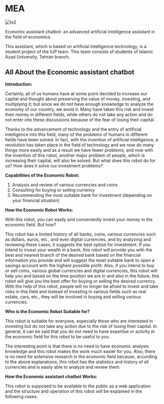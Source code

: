 # MEA
![lo2](https://github.com/IliyaNazmehr/MEA/assets/94562283/6ce93e43-e07a-4b83-8d56-36fde55effc0)

Economic assistant chatbot: an advanced artificial intelligence assistant in the field of economics

This assistant, which is based on artificial intelligence technology, is a student project of the IUP team.
This team consists of students of Islamic Azad University, Tehran branch.

## All About the Economic assistant chatbot

**Introduction:**

Certainly, all of us humans have at some point decided to increase our capital and thought about preserving the value of money, investing, and multiplying it; but since we do not have enough knowledge to analyze the economy of our country, we avoid it. Many have taken this risk and invest their money in different fields, while others do not take any action and do not enter into these discussions because of the fear of losing their capital.

Thanks to the advancement of technology and the entry of artificial intelligence into this field, many of the problems of humans in different fields have been solved. In fact, with the invention of artificial intelligence, a revolution has taken place in the field of technology and we now do many things more easily and as a result we have fewer problems; and now with the invention of this robot, another major problem of people, which is increasing their capital, will also be solved. But what does this robot do for us? How does it solve our investment problems?

**Capabilities of the Economic Robot:**

1) Analysis and review of various currencies and coins
2) Consulting for buying or selling currency
3) Recommending the most suitable bank for investment (depending on your financial situation)

**How the Economic Robot Works:**

With this robot, you can easily and conveniently invest your money in the economic field. But how?

This robot has a limited history of all banks, coins, various currencies such as dollars, euros, etc., and even digital currencies, and by analyzing and reviewing these cases, it suggests the best option for investment. If you intend to invest your wealth in a bank, this robot will provide you with the best and nearest branch of the desired bank based on the financial information you provide and will suggest the most suitable bank to open a savings account with the highest possible profit. Also, if you intend to buy or sell coins, various global currencies and digital currencies, this robot will help you and based on the time position we are in and also in the future, this robot will give you the best offer for buying or selling the desired currency. With the help of this robot, people will no longer be afraid to invest and take risks in this field and instead of investing in various fields such as real estate, cars, etc., they will be involved in buying and selling various currencies.

**Who is the Economic Robot Suitable for?**

This robot is suitable for everyone, especially those who are interested in investing but do not take any action due to the risk of losing their capital. In general, it can be said that you do not need to have expertise or activity in the economic field for this robot to be useful to you.

The interesting point is that there is no need to have economic analysis knowledge and this robot makes the work much easier for you. Also, there is no need for extensive research in the economic field because, according to the above explanations, this robot has the statistics and history of all currencies and is easily able to analyze and review them.

**How the Economic assistant chatbot Works:**

This robot is supposed to be available to the public as a web application and the structure and operation of this robot will be explained in the following cases.
